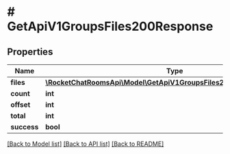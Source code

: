 # # GetApiV1GroupsFiles200Response

## Properties

Name | Type | Description | Notes
------------ | ------------- | ------------- | -------------
**files** | [**\RocketChatRoomsApi\Model\GetApiV1GroupsFiles200ResponseFilesInner[]**](GetApiV1GroupsFiles200ResponseFilesInner.md) |  | [optional]
**count** | **int** |  | [optional]
**offset** | **int** |  | [optional]
**total** | **int** |  | [optional]
**success** | **bool** |  | [optional]

[[Back to Model list]](../../README.md#models) [[Back to API list]](../../README.md#endpoints) [[Back to README]](../../README.md)
